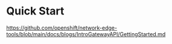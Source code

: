 # Quick Start

<https://github.com/openshift/network-edge-tools/blob/main/docs/blogs/IntroGatewayAPI/GettingStarted.md>